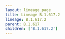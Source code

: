 ```yaml
---
layout: lineage_page
title: Lineage B.1.617.2
lineage: B.1.617.2
parent: B.1.617
children: ['B.1.617.2']
---
```


